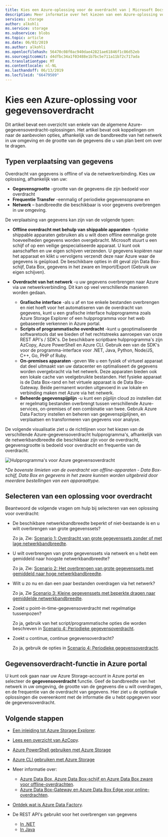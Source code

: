 ```yaml
---
title: Kies een Azure-oplossing voor de overdracht van | Microsoft Docs
description: Meer informatie over het kiezen van een Azure-oplossing voor de overdracht van op basis van gegevensgroottes en de beschikbare netwerkbandbreedte in uw omgeving
services: storage
author: alkohli
ms.service: storage
ms.subservice: blobs
ms.topic: article
ms.date: 06/03/2019
ms.author: alkohli
ms.openlocfilehash: 56470c08f0ac940dae42821ae61846f1c86d52eb
ms.sourcegitcommit: d4dfbc34a1f03488e1b7bc5e711a11b72c717ada
ms.translationtype: MT
ms.contentlocale: nl-NL
ms.lasthandoff: 06/13/2019
ms.locfileid: "66479509"
---
```

# <a name="choose-an-azure-solution-for-data-transfer"></a>Kies een Azure-oplossing voor gegevensoverdracht

Dit artikel bevat een overzicht van enkele van de algemene Azure-gegevensoverdracht-oplossingen. Het artikel bevat ook koppelingen om naar de aanbevolen opties, afhankelijk van de bandbreedte van het netwerk in uw omgeving en de grootte van de gegevens die u van plan bent om over te dragen.

## <a name="types-of-data-movement"></a>Typen verplaatsing van gegevens

Overdracht van gegevens is offline of via de netwerkverbinding. Kies uw oplossing, afhankelijk van uw:

- **Gegevensgrootte** -grootte van de gegevens die zijn bedoeld voor overdracht
- **Frequentie Transfer** -eenmalig of periodieke gegevensopname en
- **Netwerk** – bandbreedte die beschikbaar is voor gegevens overbrengen in uw omgeving.

De verplaatsing van gegevens kan zijn van de volgende typen:

- **Offline overdracht met behulp van shippable apparaten** -fysieke shippable apparaten gebruiken als u wilt doen offline eenmalige grote hoeveelheden gegevens worden overgebracht. Microsoft stuurt u een schijf of op een veilige gespecialiseerde apparaat. U kunt ook aanschaffen en uw eigen schijven verzenden. U gegevens kopiëren naar het apparaat en klikt u vervolgens verzendt deze naar Azure waar de gegevens is geüpload.  De beschikbare opties in dit geval zijn Data Box-schijf, Data Box, gegevens in het zware en Import/Export (Gebruik uw eigen schijven).

- **Overdracht van het netwerk** -u uw gegevens overbrengen naar Azure via uw netwerkverbinding. Dit kan op veel verschillende manieren worden gedaan.

    - **Grafische interface** -als u af en toe enkele bestanden overbrengen en niet hoeft voor het automatiseren van de overdracht van gegevens, kunt u een grafische interface hulpprogramma zoals Azure Storage Explorer of een hulpprogramma voor het web gebaseerde verkennen in Azure portal.
    - **Scripts of programmatische overdracht** -kunt u geoptimaliseerde softwaretools dat we bieden of het rechtstreeks aanroepen van onze REST API's / SDK's. De beschikbare scriptbare hulpprogramma's zijn AzCopy, Azure PowerShell en Azure CLI. Gebruik een van de SDK's voor de programma-interface voor .NET, Java, Python, Node/JS, C++, Go, PHP of Ruby.
    - **On-premises apparaten** -geven We u een fysiek of virtueel apparaat dat deel uitmaakt van uw datacenter en optimaliseert de gegevens worden overgebracht via het netwerk. Deze apparaten bieden ook een lokale cache van veelgebruikte bestanden. Het fysieke apparaat is de Data Box-rand en het virtuele apparaat is de Data Box-Gateway. Beide permanent worden uitgevoerd in uw lokale en verbinding maken met Azure via het netwerk.
    - **Beheerde gegevenspijplijn** -u kunt een pijplijn cloud zo instellen dat er regelmatig bestanden overbrengt tussen verschillende Azure-services, on-premises of een combinatie van twee. Gebruik Azure Data Factory instellen en beheren van gegevenspijplijnen, en verplaatsen en transformeren van gegevens voor analyse.

De volgende visualisatie ziet u de richtlijnen voor het kiezen van de verschillende Azure-gegevensoverdracht hulpprogramma's, afhankelijk van de netwerkbandbreedte die beschikbaar zijn voor de overdracht, gegevensgrootte is bedoeld voor overdracht en frequentie van de overdracht.

![Hulpprogramma's voor Azure gegevensoverdracht](media/storage-choose-data-transfer-solution/azure-data-transfer-options-3.png)

**De bovenste limieten van de overdracht van offline-apparaten - Data Box-schijf, Data Box en gegevens in het zware kunnen worden uitgebreid door meerdere bestellingen van een apparaattype.*

## <a name="selecting-a-data-transfer-solution"></a>Selecteren van een oplossing voor overdracht

Beantwoord de volgende vragen om hulp bij selecteren van een oplossing voor overdracht:

- De beschikbare netwerkbandbreedte beperkt of niet-bestaande is en u wilt overbrengen van grote gegevenssets?
  
    Zo ja, Zie: [Scenario 1: Overdracht van grote gegevenssets zonder of met lage netwerkbandbreedte](storage-solution-large-dataset-low-network.md).
- U wilt overbrengen van grote gegevenssets via netwerk en u hebt een gemiddeld naar hoogste netwerkbandbreedte?

    Zo ja, Zie: [Scenario 2: Het overbrengen van grote gegevenssets met gemiddeld naar hoge netwerkbandbreedte](storage-solution-large-dataset-moderate-high-network.md).
- Wilt u zo nu en dan een paar bestanden overdragen via het netwerk?

    Zo ja, Zie [Scenario 3: Kleine gegevenssets met beperkte dragen naar gemiddelde netwerkbandbreedte](storage-solution-small-dataset-low-moderate-network.md).
- Zoekt u point-in-time-gegevensoverdracht met regelmatige tussenpozen?

    Zo ja, gebruik van het script/programmatische opties die worden beschreven in [Scenario 4: Periodieke gegevensoverdracht](storage-solution-periodic-data-transfer.md).
- Zoekt u continue, continue gegevensoverdracht?

    Zo ja, gebruik de opties in [Scenario 4: Periodieke gegevensoverdracht](storage-solution-periodic-data-transfer.md).
 

## <a name="data-transfer-feature-in-azure-portal"></a>Gegevensoverdracht-functie in Azure portal

U kunt ook gaan naar uw Azure Storage-account in Azure portal en selecteer de **gegevensoverdracht** functie. Geef de bandbreedte van het netwerk in uw omgeving, de grootte van de gegevens die u wilt overdragen, en de frequentie van de overdracht van gegevens. Hier ziet u de optimale oplossingen die overeenkomt met de informatie die u hebt opgegeven voor de gegevensoverdracht. 

## <a name="next-steps"></a>Volgende stappen

- [Een inleiding tot Azure Storage Explorer](https://azure.microsoft.com/resources/videos/introduction-to-microsoft-azure-storage-explorer/).
- [Lees een overzicht van AzCopy](https://docs.microsoft.com/azure/storage/common/storage-use-azcopy-v10).
- [Azure PowerShell gebruiken met Azure Storage](https://docs.microsoft.com/azure/storage/common/storage-powershell-guide-full)
- [Azure CLI gebruiken met Azure Storage](https://docs.microsoft.com/azure/storage/common/storage-azure-cli)
- Meer informatie over:

    - [Azure Data Box, Azure Data Box-schijf en Azure Data Box zware voor offline-overdrachten](https://docs.microsoft.com/azure/databox/).
    - [Azure Data Box-Gateway en Azure Data Box Edge voor online-overdrachten](https://docs.microsoft.com/azure/databox-online/).
- [Ontdek wat is Azure Data Factory](https://docs.microsoft.com/azure/data-factory/copy-activity-overview).
- De REST API's gebruikt voor het overbrengen van gegevens

    - [In .NET](https://docs.microsoft.com/dotnet/api/overview/azure/storage)
    - [In Java](https://docs.microsoft.com/java/api/overview/azure/storage/client)

